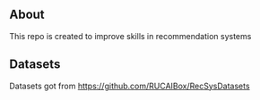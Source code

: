 ## About

This repo is created to improve skills in recommendation systems

## Datasets

Datasets got from https://github.com/RUCAIBox/RecSysDatasets